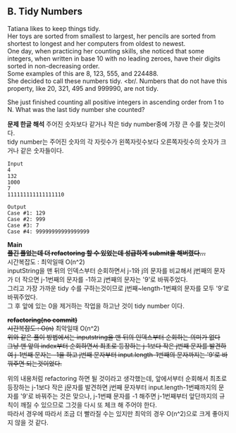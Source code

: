 ## B. Tidy Numbers

Tatiana likes to keep things tidy. <br/>
Her toys are sorted from smallest to largest, her pencils are sorted from shortest to longest and her computers from oldest to newest. <br/>
One day, when practicing her counting skills, she noticed that some integers, when written in base 10 with no leading zeroes, have their digits sorted in non-decreasing order. <br/>
Some examples of this are 8, 123, 555, and 224488. <br/>
She decided to call these numbers tidy. <br/.
Numbers that do not have this property, like 20, 321, 495 and 999990, are not tidy.

She just finished counting all positive integers in ascending order from 1 to N. What was the last tidy number she counted?

**문제 한글 해석**
주어진 숫자보다 같거나 작은 tidy number중에 가장 큰 수를 찾는것이다. <br/>
tidy number는 주어진 숫자의 각 자릿수가 왼쪽자릿수보다 오른쪽자릿수의 숫자가 크거나 같은 숫자들이다.

```
Input 
4
132
1000
7
111111111111111110
 	
Output 
Case #1: 129
Case #2: 999
Case #3: 7
Case #4: 99999999999999999
```

**Main** <br/>
~~**풀긴 풀었는데 더 refactoring 할 수 있었는데 성급하게 submit을 해버렸다...**~~ <br/>
시간복잡도 : 최악일때 O(n^2) <br/>
inputString을 맨 뒤의 인덱스부터 순회하면서 j-1와 j의 문자를 비교해서 j번째의 문자가 더 작으면 j-1번째의 문자를 -1하고 j번째의 문자는 '9'로 바꿔주었다. <br/>
그리고 가장 가까운 tidy 수를 구하는것이므로 j번째~length-1번째의 문자를 모두 '9'로 바꿔주었다.<br/>
그 후 앞에 있는 0을 제거하는 작업을 하고난 것이 tidy number 이다.

~~**refactoring(no commit)**~~ <br/>
~~시간복잡도 : O(n)~~ 최악일때 O(n^2) <br/>
~~위와 같은 풀이 방법에서는 inputstring을 맨 뒤의 인덱스부터 순회하는 의미가 없다~~ <br/>
~~그냥 맨 앞의 index부터 순회하면서 최초로 등장하는 j-1보다 작은 j번째 문자를 발견하여 j-1번째 문자는 -1을 하고 j번째 문자부터 input.length-1번째의 문자까지는 '9'로 바꿔주면 되는것이었다.~~ <br/>

위의 내용처럼 refactoring 하면 될 것이라고 생각했는데, 앞에서부터 순회해서 최초로 등장하는 j-1보다 작은 j문자를 발견하면 j번째 문자부터 input.length-1번쨰까지의 문자를 '9'로 바꿔주는 것은 맞으나, j-1번쨰 문자를 -1 해주면 j-1번째부터 앞단까지의 규칙이 깨질 수 있으므로 그것을 다시 또 체크 해 주어야 한다. <br/>
따라서 경우에 따라서 조금 더 빨라질 수는 있지만 최악의 경우 O(n^2)으로 크게 좋아지지 않을 것 같다.